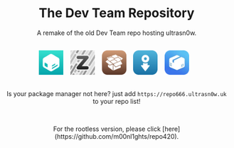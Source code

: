 <!DOCTYPE html>
<html lang="en">
<head>
  <meta charset="UTF-8">
  <meta http-equiv="X-UA-Compatible" content="IE=edge">
  <meta name="viewport" content="width=device-width, initial-scale=1.0">
  <link rel="stylesheet" href="https://repo666.ultrasn0w.uk/css/styles.css">
  <link rel="stylesheet" href="https://repo666.ultrasn0w.uk/css/repo.css">
</head>
<body>
<h1 id="rainbow" style="text-align: center;">The Dev Team Repository</h1>
<p style="text-align: center;">A remake of the old Dev Team repo hosting ultrasn0w.</p>
<p style="text-align: center;"><br /><a class="pkgmgr" href="sileo://source/https://repo666.ultrasn0w.uk/" target="_blank"><img src="css/sileo.png" alt="Add to Sileo" width="55" height="55" /></a>&nbsp;&nbsp;&nbsp; <a class="pkgmgr" href="zbra://sources/add/https://repo666.ultrasn0w.uk/" target="_blank"><img src="css/zbra.png" alt="Add to Zebra" width="55" height="55" /></a>&nbsp;&nbsp;&nbsp; <a class="pkgmgr" href="cydia://url/https://cydia.saurik.com/api/share#?source=https://repo666.ultrasn0w.uk/"><img src="css/cydia.png" alt="Add to Cydia" width="55" height="55" /></a>&nbsp;&nbsp;&nbsp; <a class="pkgmgr" href="installer://add/https://repo666.ultrasn0w.uk/" target="_blank"><img src="css/installer.png" alt="Add to Installer" width="55" height="55" /></a>&nbsp;&nbsp;&nbsp; <a class="pkgmgr" href="apt-repo://https://repo666.ultrasn0w.uk" target="_blank"><img src="css/saily.png" alt="Add to Saily" width="55" height="55" /></a>&nbsp;&nbsp;&nbsp;<br /><br /></p>
<p style="text-align: center;">Is your package manager not here? just add <code>https://repo666.ultrasn0w.uk</code> to your repo list!</p>
<p style="text-align: center;">&nbsp;</p>
<p style="text-align: center;">For the rootless version, please click [here](https://github.com/m00nl1ghts/repo420).
 
</body>
</html>
